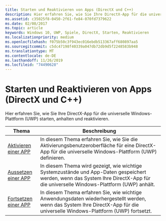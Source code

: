 ```yaml
---
title: Starten und Reaktivieren von Apps (DirectX und C++)
description: Hier erfahren Sie, wie Sie Ihre DirectX-App für die universelle Windows-Plattform (UWP) starten, anhalten und reaktivieren.
ms.assetid: c35025f8-0450-2f61-fe84-070fd7379622
ms.date: 02/08/2017
ms.topic: article
keywords: Windows 10, UWP, Spiele, DirectX, Starten, Reaktivieren
ms.localizationpriority: medium
ms.openlocfilehash: f075b50c3f943ec016ebdb513367aff680897aa5
ms.sourcegitcommit: c5dc47198f40339a047db72db9d5f2248583b948
ms.translationtype: MT
ms.contentlocale: de-DE
ms.lasthandoff: 11/26/2019
ms.locfileid: "74490628"
---
```

# <a name="launching-and-resuming-apps-directx-and-c"></a>Starten und Reaktivieren von Apps (DirectX und C++)

Hier erfahren Sie, wie Sie Ihre DirectX-App für die universelle Windows-Plattform (UWP) starten, anhalten und reaktivieren.

|Thema|Beschreibung|
|-|-|
|[Aktivieren einer APP](how-to-activate-an-app-directx-and-cpp.md)|In diesem Thema erfahren Sie, wie Sie die Aktivierungsbenutzeroberfläche für eine DirectX-App für die universelle Windows-Plattform (UWP) definieren.|
|[Aussetzen einer APP](how-to-suspend-an-app-directx-and-cpp.md)|In diesem Thema wird gezeigt, wie wichtige Systemzustände und App-Daten gespeichert werden, wenn das System Ihre DirectX-App für die universelle Windows-Plattform (UWP) anhält.|
|[Fortsetzen einer APP](how-to-resume-an-app-directx-and-cpp.md)|In diesem Thema erfahren Sie, wie wichtige Anwendungsdaten wiederhergestellt werden, wenn das System Ihre DirectX-App für die universelle Windows-Plattform (UWP) fortsetzt.|